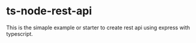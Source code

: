# ts-node-rest-api
This is the simaple example or starter to create rest api using express with typescript.
